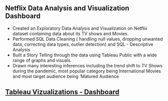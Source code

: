 ## Netflix Data Analysis and Visualization Dashboard
 
- Created an Exploratory Data Analysis and Visualization  on Netflix dataset containing data about its TV shows and Movies.
- Performed  SQL Data Cleaning ( handling null values, dropping unwanted data, correcting data types, outlier detection) and SQL - Descriptive Analysis
- Built a Story Telling  through the data using Tableau Public with a wide range of graphs and visuals.
- Drawn many interesting inferences including the trend shift to TV Shows during the pandemic,  most popular category being International Movies and most target audience being ‘Matured Audience

## [Tableau Vizualizations - Dashboard](https://public.tableau.com/app/profile/rajalakshmi.gnanasekaran/viz/NetflixDataAnalysisVisualization/NetflixDataAnalysisandVisualization)
